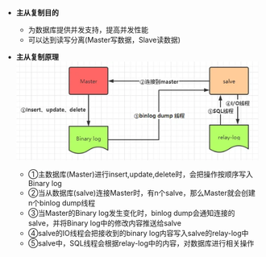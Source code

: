 * **主从复制目的**   
  * 为数据库提供并发支持，提高并发性能     
  * 可以达到读写分离(Master写数据，Slave读数据)

* **主从复制原理**   
  ![alt 属性文本](p/img.png)  
  * ①主数据库(Master)进行insert,update,delete时，会把操作按顺序写入Binary log  
  * ②当从数据库(salve)连接Master时，有n个salve，那么Master就会创建n个binlog dump线程  
  * ③当Master的Binary log发生变化时，binlog dump会通知连接的salve，并将Binary log中的修改内容推送给salve
  * ④salve的IO线程会把接收到的binary log内容写入salve的relay-log中    
  * ⑤salve中，SQL线程会根据relay-log中的内容，对数据库进行相关操作  